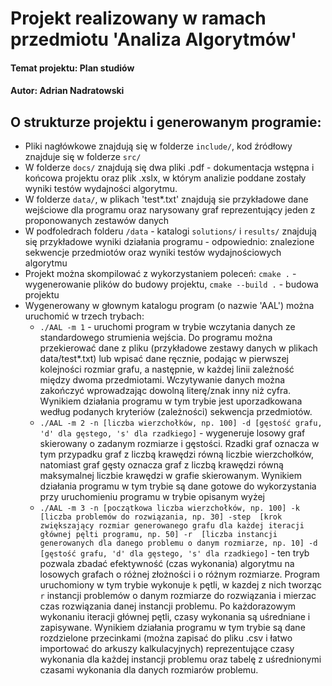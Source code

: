 # Projekt realizowany w ramach przedmiotu 'Analiza Algorytmów'
#### Temat projektu: Plan studiów
#### Autor: Adrian Nadratowski

## O strukturze projektu i generowanym programie: 
- Pliki nagłówkowe znajdują się w folderze `include/`, kod źródłowy znajduje się w folderze `src/`
- W folderze `docs/` znajdują się dwa pliki .pdf - dokumentacja wstępna i końcowa projektu oraz plik .xslx, w którym
  analizie poddane zostały wyniki testów wydajności algorytmu.
- W folderze `data/`, w plikach 'test*.txt' znajdują sie przykładowe dane wejściowe dla programu oraz narysowany graf 
  reprezentujący jeden z proponowanych zestawów danych
- W podfoledrach folderu `/data` - katalogi `solutions/` i `results/` znajdują się przykładowe wyniki działania programu - odpowiednio: znalezione sekwencje przedmiotów oraz wyniki testów wydajnościowych algorytmu  
- Projekt można skompilować z wykorzystaniem poleceń: `cmake .` - wygenerowanie plików do budowy projektu,  `cmake --build .` - budowa projektu
- Wygenerowany w głownym katalogu program (o nazwie 'AAL') można uruchomić w trzech trybach:
  - `./AAL -m 1` - uruchomi program w trybie wczytania danych ze standardowego strumienia wejścia. Do programu można przekierować
  dane z pliku (przykładowe zestawy danych w plikach data/test*.txt) lub wpisać dane ręcznie, podając w pierwszej kolejności
  rozmiar grafu, a następnie, w każdej linii zależność między dwoma przedmiotami. Wczytywanie danych można zakończyć wprowadzając 
  dowolną literę/znak inny niż cyfra. Wynikiem działania programu w tym trybie jest uporzadkowana według podanych kryteriów
   (zależności) sekwencja przedmiotów. 
  - `./AAL -m 2 -n [liczba wierzchołków, np. 100] -d [gęstość grafu, 'd' dla gęstego, 's' dla rzadkiego]` - wygeneruje losowy 
  graf skierowany o zadanym rozmiarze i gęstości. Rzadki graf oznacza w tym przypadku graf z liczbą krawędzi równą liczbie wierzchołków,
  natomiast graf gęsty oznacza graf z liczbą krawędzi równą maksymalnej liczbie krawędzi w grafie skierowanym. Wynikiem działania
  programu w tym trybie są dane gotowe do wykorzystania przy uruchomieniu programu w trybie opisanym wyżej
  - `./AAL -m 3 -n [początkowa liczba wierzchołków, np. 100] -k [liczba problemów do rozwiązania, np. 30] -step 
  [krok zwiększający rozmiar generowanego grafu dla każdej iteracji głównej pęlti programu, np. 50] -r 
  [liczba instancji generowanych dla danego problemu o danym rozmiarze, np. 10] -d [gęstość grafu, 'd' dla gęstego, 's' dla rzadkiego]` - 
  ten tryb pozwala zbadać efektywność (czas wykonania) algorytmu na losowych grafach o różnej złożności i o różnym rozmiarze. Program
  uruchomiony w tym trybie wykonuje `k` pętli, w kazdej z nich tworząc `r` instancji problemów o danym rozmiarze do rozwiązania i 
  mierzac czas rozwiązania danej instancji problemu. Po każdorazowym wykonaniu iteracji głównej pętli, 
  czasy wykonania są uśredniane i zapisywane. Wynikiem działania programu w tym trybie są dane rozdzielone przecinkami (można zapisać do pliku 
  .csv i łatwo importować do arkuszy kalkulacyjnych) reprezentujące czasy wykonania dla każdej
  instancji problemu oraz tabelę z uśrednionymi czasami wykonania dla danych rozmiarów problemu.
  
